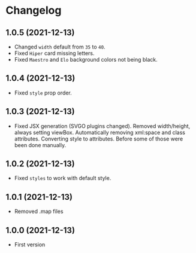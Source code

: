 # Changelog

<!-- Template, # for major version, ## for minor and patch

# 1.0.0 (YYYY-MM-DD)
### Added
*
### Changed
*
### Fixed
*
-->

## 1.0.5 (2021-12-13)
* Changed `width` default from `35` to `40`.
* Fixed `Hiper` card missing letters.
* Fixed `Maestro` and `Elo` background colors not being black.


## 1.0.4 (2021-12-13)
* Fixed `style` prop order.

## 1.0.3 (2021-12-13)
* Fixed JSX generation (SVGO plugins changed). Removed width/height, always setting viewBox. Automatically removing xml:space and class attributes. Converting style to attributes. Before some of those were been done manually.

## 1.0.2 (2021-12-13)
* Fixed `styles` to work with default style.

## 1.0.1 (2021-12-13)
* Removed .map files

## 1.0.0 (2021-12-13)
* First version

